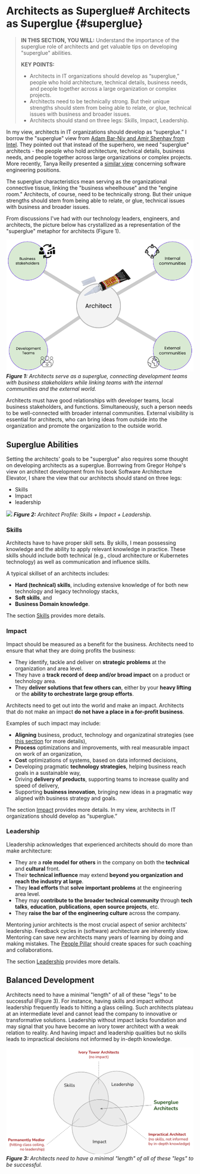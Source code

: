 

# Architects as Superglue# Architects as Superglue {#superglue}





> **IN THIS SECTION, YOU WILL:**  Understand the importance of the superglue role of architects and get valuable tips on developing "superglue" abilities.
>
> **KEY POINTS:**
>
> * Architects in IT organizations should develop as “superglue,” people who hold architecture, technical details, business needs, and people together across a large organization or complex projects.
> * Architects need to be technically strong. But their unique strengths should stem from being able to relate, or glue, technical issues with business and broader issues.
> * Architects should stand on three legs: Skills, Impact, Leadership.



In my view, architects in IT organizations should develop as “superglue.” I borrow the "superglue" view from [Adam Bar-Niv and Amir Shenhav from Intel](https://saturn2016.sched.com/event/63m9/cant-find-superheroes-to-help-you-out-of-a-crisis-how-about-some-architecture-and-lots-of-superglue). They pointed out that instead of the superhero, we need "superglue" architects - the people who hold architecture, technical details, business needs, and people together across large organizations or complex projects. More recently, Tanya Reilly presented a [similar view](https://noidea.dog/glue) concerning software engineering positions.

The superglue characteristics mean serving as the organizational connective tissue, linking the "business wheelhouse" and the "engine room." Architects, of course, need to be technically strong. But their unique strengths should stem from being able to relate, or glue, technical issues with business and broader issues.




From discussions I've had with our technology leaders, engineers, and architects, the picture below has crystallized as a representation of the "superglue" metaphor for architects (Figure 1).

![](assets/images/superglue/architect-as-superglue.png)
***Figure 1:** Architects serve as a superglue, connecting development teams with business stakeholders while linking teams with the internal communities and the external world.*

Architects must have good relationships with developer teams, local business stakeholders, and functions. Simultaneously, such a person needs to be well-connected with broader internal communities. External visibility is essential for architects, who can bring ideas from outside into the organization and promote the organization to the outside world. 

## Superglue Abilities

Setting the architects' goals to be "superglue" also requires some thought on developing architects as a superglue. Borrowing from Gregor Hohpe's view on architect development from his book Software Architecture Elevator, I share the view that our architects should stand on three legs:

* Skills
* Impact
* leadership

![](assets/images/superglue/architect-skills.png)
***Figure 2:** Architect Profile: Skills + Impact + Leadership.*

### Skills 

Architects have to have proper skill sets. By skills, I mean possessing knowledge and the ability to apply relevant knowledge in practice. These skills should include both technical (e.g., cloud architecture or Kubernetes technology) as well as communication and influence skills.

A typical skillset of an architects includes:
* **Hard (technical) skills**, including extensive knowledge of for both new technology and legacy technology stacks,
* **Soft skills**, and
* **Business Domain knowledge**.

The section [Skills](#skills) provides more details.


### Impact 

Impact should be measured as a benefit for the business. Architects need to ensure that what they are doing profits the business:
* They identify, tackle and deliver on **strategic problems** at the organization and area level.
* They have a **track record of deep and/or broad impact** on a product or technology area. 
* They **deliver solutions that few others can**, either by your **heavy lifting** or the **ability to orchestrate large group efforts**.

Architects need to get out into the world and make an impact. Architects that do not make an impact **do not have a place in a for-profit business**. 

Examples of such impact may include:
* **Aligning** business, product, technology and organizatinal strategies (see [this section](#storm) for more details),
* **Process** optimizations and improvements, with real measurable impact on work of an organization,
* **Cost** optimizations of systems, based on data informed decisions,
* Developing pragmatic **technology strategies**, helping business reach goals in a sustainable way,
* Driving **delivery of products**, supporting teams to increase quality and speed of delivery,
* Supporting **business innovation**, bringing new ideas in a pragmatic way aligned with business strategy and goals.

The section [Impact](#impact) provides more details.
In my view, architects in IT organizations should develop as “superglue.”

### Leadership

Lleadership acknowledges that experienced architects should do more than make architecture: 
* They are a **role model for others** in the company on both the **technical** and **cultural** front.  
* Their **technical influence** may extend **beyond you organization and reach the industry at large**. 
* They **lead efforts** that **solve important problems** at the engineering area level. 
* They may **contribute to the broader technical community** through **tech talks**, **education**, **publications**, **open source projects**, etc. 
* They **raise the bar of the engineering culture** across the company.

Mentoring junior architects is the most crucial aspect of senior architects' leadership. Feedback cycles in (software) architecture are inherently slow. Mentoring can save new architects many years of learning by doing and making mistakes. The [People Pillar](#people) should create spaces for such coaching and collaborations.


The section [Leadership](#leadership) provides more details.


## Balanced Development

Architects need to have a minimal "length" of all of these "legs" to be successful (Figure 3). For instance, having skills and impact without leadership frequently leads to hitting a glass ceiling. Such architects plateau at an intermediate level and cannot lead the company to innovative or transformative solutions. Leadership without impact lacks foundation and may signal that you have become an ivory tower architect with a weak relation to reality. And having impact and leadership qualities but no skills leads to impractical decisions not informed by in-depth knowledge.

![](assets/images/arch/architect-legs.png)
***Figure 3:** Architects need to have a minimal "length" of all of these "legs" to be successful.*

 
